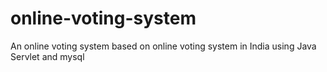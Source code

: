 # online-voting-system
An online voting system based on online voting system in India using Java Servlet and mysql
